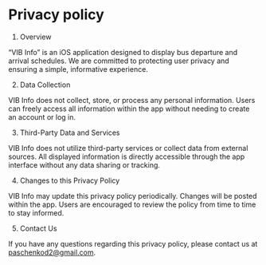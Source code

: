 # Privacy policy

1. Overview

“VIB Info” is an iOS application designed to display bus departure and arrival schedules. We are committed to protecting user privacy and ensuring a simple, informative experience.

2. Data Collection

VIB Info does not collect, store, or process any personal information. Users can freely access all information within the app without needing to create an account or log in.

3. Third-Party Data and Services

VIB Info does not utilize third-party services or collect data from external sources. All displayed information is directly accessible through the app interface without any data sharing or tracking.

4. Changes to this Privacy Policy

VIB Info may update this privacy policy periodically. Changes will be posted within the app. Users are encouraged to review the policy from time to time to stay informed.

5. Contact Us

If you have any questions regarding this privacy policy, please contact us at paschenkod2@gmail.com.
